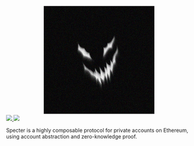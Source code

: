 <div align="center">
  <img
    alt="Specter Logo"
    src="./img/specter.png"
  />
</div>



<div>
  <a href="https://specter-eth.neocities.org/" target="_blank">
    <img src="https://img.shields.io/badge/Website-purple" />
  </a>
  <a href="https://twitter.com/eth_specter" target="_blank">
    <img src="https://img.shields.io/twitter/follow/eth_specter" />
  </a>
</div>

Specter is a highly composable protocol for private accounts on Ethereum, using account abstraction and zero-knowledge proof.



